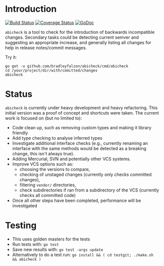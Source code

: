 # Introduction

[![Build Status](https://travis-ci.org/bradleyfalzon/abicheck.svg?branch=master)](https://travis-ci.org/bradleyfalzon/abicheck) [![Coverage Status](https://coveralls.io/repos/github/bradleyfalzon/abicheck/badge.svg?branch=master)](https://coveralls.io/github/bradleyfalzon/abicheck?branch=master) [![GoDoc](https://godoc.org/github.com/bradleyfalzon/abicheck?status.svg)](https://godoc.org/github.com/bradleyfalzon/abicheck)

`abicheck` is a tool to check for the introduction of backwards incompatible changes. Secondary tasks could be detecting
current semver and suggesting an appropriate increase, and generally listing all changes for help in release
notes/commit messages.

Try it:

```
go get -u github.com/bradleyfalzon/abicheck/cmd/abicheck
cd /your/project/dir/with/comitted/changes
abicheck
```

# Status

`abicheck` is currently under heavy development and heavy refactoring. This initial version was a proof of concept and shortcuts were taken. The current work is focused on (but no limited to):

- Code clean up, such as removing custom types and making it library friendly
- Add type checking to analyse inferred types
- Investigate additional interface checks (e.g., currently renaming an interface with the same methods would be detected as
    a breaking change, this isn't always true).
- Adding Mercurial, SVN and potentially other VCS systems.
- Improve VCS options such as:
    - choosing the versions to compare,
    - checking of unstaged changes (currently only checks committed changes),
    - filtering `vendor/` directories,
    - check subdirectories if ran from a subdirectory of the VCS (currently checks all committed code)
- Once all other steps have been completed, performance will be investigated

# Testing

- This uses golden masters for the tests
- Run tests with: `go test`
- Save new results with: `go test -args update`
- Alternatively to do a test run: `go install && ( cd testgit; ./make.sh && abicheck )`
